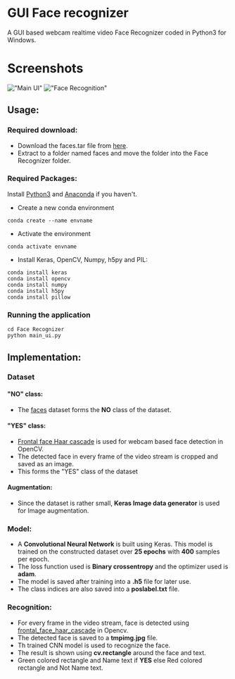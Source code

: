 # GUI Face recognizer
A GUI based webcam realtime video Face Recognizer coded in Python3 for Windows. 
# Screenshots
!["Main UI"](https://github.com/neeru1207/GUI-Face-recognizer/blob/master/Face_Recognizer/MainUI.png)
!["Face Recognition"](https://github.com/neeru1207/GUI-Face-recognizer/blob/master/Face_Recognizer/Face_Recognizer.png)
## Usage:
### Required download:
* Download the faces.tar file from [here](http://www.vision.caltech.edu/Image_Datasets/faces).
* Extract to a folder named faces and move the folder into the Face Recognizer folder.
### Required Packages:
Install [Python3](https://www.python.org/downloads/) and [Anaconda](https://www.anaconda.com/distribution/) if you haven't.
* Create a new conda environment
````shell
conda create --name envname
````
* Activate the environment
````shell
conda activate envname
````
* Install Keras, OpenCV, Numpy, h5py and PIL:
````shell
conda install keras
conda install opencv
conda install numpy
conda install h5py
conda install pillow
````
### Running the application
````shell
cd Face Recognizer
python main_ui.py
````
## Implementation:
### Dataset
#### "NO" class:
* The [faces](http://www.vision.caltech.edu/Image_Datasets/faces) dataset forms the __NO__ class of the dataset.
#### "YES" class:
* [Frontal face Haar cascade](https://github.com/opencv/opencv/blob/master/data/haarcascades/haarcascade_frontalface_default.xml) is used for webcam based face detection in OpenCV.
* The detected face in every frame of the video stream is cropped and saved as an image.
* This forms the "YES" class of the dataset
#### Augmentation:
* Since the dataset is rather small, __Keras Image data generator__ is used for Image augmentation.
### Model:
* A __Convolutional Neural Network__ is built using Keras. This model is trained on the constructed dataset over __25 epochs__ with __400__ samples per epoch.
* The loss function used is __Binary crossentropy__ and the optimizer used is __adam__.
* The model is saved after training into a __.h5__ file for later use.
* The class indices are also saved into a __poslabel.txt__ file.
### Recognition:
* For every frame in the video stream, face is detected using [frontal_face_haar_cascade](https://github.com/opencv/opencv/blob/master/data/haarcascades/haarcascade_frontalface_default.xml) in Opencv.
* The detected face is saved to a __tmpimg.jpg__ file.
* Th trained CNN model is used to recognize the face.
* The result is shown using __cv.rectangle__ around the face and text.
* Green colored rectangle and Name text if __YES__ else Red colored rectangle and Not Name text.

